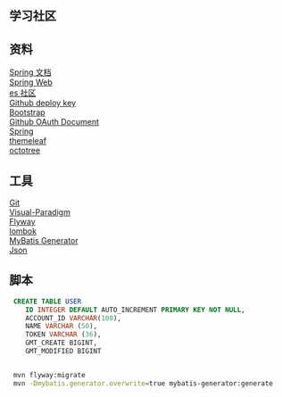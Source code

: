 ## 学习社区

## 资料
  [Spring 文档](https://spring.io/guides)  
  [Spring Web](https://spring.io/guides/gs/serving-web-content/ )  
  [es 社区](https://elasticsearch.cn/explore)  
  [Github deploy key](https://developer.github.com/v3/guides/managing-deploy-keys/#deploy-keys)  
  [Bootstrap](https://v3.bootcss.com/getting-started/)  
  [Github OAuth Document](https://developer.github.com/apps/building-oauth-apps/creating-an-oauth-app/)  
  [Spring](https://docs.spring.io/spring-boot/docs/2.0.0.RC1/reference/htmlsingle/#boot-features-embedded-database-support)  
  [themeleaf](https://www.thymeleaf.org/doc/tutorials/2.1/usingthymeleaf.html#expressions-on-selections-asterisk-syntax)  
  [octotree](https://www.octotree.io)

  
## 工具
  [Git](https://git-scm.com/downloads)  
  [Visual-Paradigm](https://www.visual-paradigm.com)  
  [Flyway](https://flywaydb.org/getstated/firststeps/maven)  
  [lombok](https://projectlombok.org/features/all)  
  [MyBatis Generator](http://mybatis.org/generator/)  
  [Json](http://jsoneditoronline.org/)
  
## 脚本
```sql
 CREATE TABLE USER
    ID INTEGER DEFAULT AUTO_INCREMENT PRIMARY KEY NOT NULL,
    ACCOUNT_ID VARCHAR(100),
    NAME VARCHAR (50),
    TOKEN VARCHAR (36),
    GMT_CREATE BIGINT,
    GMT_MODIFIED BIGINT
```

```bash

 mvn flyway:migrate
 mvn -Dmybatis.generator.overwrite=true mybatis-generator:generate
```